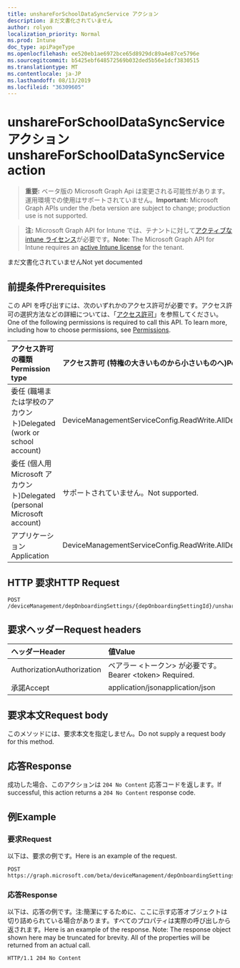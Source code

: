 ```yaml
---
title: unshareForSchoolDataSyncService アクション
description: まだ文書化されていません
author: rolyon
localization_priority: Normal
ms.prod: Intune
doc_type: apiPageType
ms.openlocfilehash: ee520eb1ae6972bce65d8929dc89a4e87ce5796e
ms.sourcegitcommit: b5425ebf648572569b032ded5b56e1dcf3830515
ms.translationtype: MT
ms.contentlocale: ja-JP
ms.lasthandoff: 08/13/2019
ms.locfileid: "36309605"
---
```

# <a name="unshareforschooldatasyncservice-action"></a><span data-ttu-id="e53ec-103">unshareForSchoolDataSyncService アクション</span><span class="sxs-lookup"><span data-stu-id="e53ec-103">unshareForSchoolDataSyncService action</span></span>

> <span data-ttu-id="e53ec-104">**重要:** ベータ版の Microsoft Graph Api は変更される可能性があります。運用環境での使用はサポートされていません。</span><span class="sxs-lookup"><span data-stu-id="e53ec-104">**Important:** Microsoft Graph APIs under the /beta version are subject to change; production use is not supported.</span></span>

> <span data-ttu-id="e53ec-105">**注:** Microsoft Graph API for Intune では、テナントに対して[アクティブな intune ライセンス](https://go.microsoft.com/fwlink/?linkid=839381)が必要です。</span><span class="sxs-lookup"><span data-stu-id="e53ec-105">**Note:** The Microsoft Graph API for Intune requires an [active Intune license](https://go.microsoft.com/fwlink/?linkid=839381) for the tenant.</span></span>

<span data-ttu-id="e53ec-106">まだ文書化されていません</span><span class="sxs-lookup"><span data-stu-id="e53ec-106">Not yet documented</span></span>

## <a name="prerequisites"></a><span data-ttu-id="e53ec-107">前提条件</span><span class="sxs-lookup"><span data-stu-id="e53ec-107">Prerequisites</span></span>
<span data-ttu-id="e53ec-p101">この API を呼び出すには、次のいずれかのアクセス許可が必要です。アクセス許可の選択方法などの詳細については、「[アクセス許可](/graph/permissions-reference)」を参照してください。</span><span class="sxs-lookup"><span data-stu-id="e53ec-p101">One of the following permissions is required to call this API. To learn more, including how to choose permissions, see [Permissions](/graph/permissions-reference).</span></span>

|<span data-ttu-id="e53ec-110">アクセス許可の種類</span><span class="sxs-lookup"><span data-stu-id="e53ec-110">Permission type</span></span>|<span data-ttu-id="e53ec-111">アクセス許可 (特権の大きいものから小さいものへ)</span><span class="sxs-lookup"><span data-stu-id="e53ec-111">Permissions (from most to least privileged)</span></span>|
|:---|:---|
|<span data-ttu-id="e53ec-112">委任 (職場または学校のアカウント)</span><span class="sxs-lookup"><span data-stu-id="e53ec-112">Delegated (work or school account)</span></span>|<span data-ttu-id="e53ec-113">DeviceManagementServiceConfig.ReadWrite.All</span><span class="sxs-lookup"><span data-stu-id="e53ec-113">DeviceManagementServiceConfig.ReadWrite.All</span></span>|
|<span data-ttu-id="e53ec-114">委任 (個人用 Microsoft アカウント)</span><span class="sxs-lookup"><span data-stu-id="e53ec-114">Delegated (personal Microsoft account)</span></span>|<span data-ttu-id="e53ec-115">サポートされていません。</span><span class="sxs-lookup"><span data-stu-id="e53ec-115">Not supported.</span></span>|
|<span data-ttu-id="e53ec-116">アプリケーション</span><span class="sxs-lookup"><span data-stu-id="e53ec-116">Application</span></span>|<span data-ttu-id="e53ec-117">DeviceManagementServiceConfig.ReadWrite.All</span><span class="sxs-lookup"><span data-stu-id="e53ec-117">DeviceManagementServiceConfig.ReadWrite.All</span></span>|

## <a name="http-request"></a><span data-ttu-id="e53ec-118">HTTP 要求</span><span class="sxs-lookup"><span data-stu-id="e53ec-118">HTTP Request</span></span>
<!-- {
  "blockType": "ignored"
}
-->
``` http
POST /deviceManagement/depOnboardingSettings/{depOnboardingSettingId}/unshareForSchoolDataSyncService
```

## <a name="request-headers"></a><span data-ttu-id="e53ec-119">要求ヘッダー</span><span class="sxs-lookup"><span data-stu-id="e53ec-119">Request headers</span></span>
|<span data-ttu-id="e53ec-120">ヘッダー</span><span class="sxs-lookup"><span data-stu-id="e53ec-120">Header</span></span>|<span data-ttu-id="e53ec-121">値</span><span class="sxs-lookup"><span data-stu-id="e53ec-121">Value</span></span>|
|:---|:---|
|<span data-ttu-id="e53ec-122">Authorization</span><span class="sxs-lookup"><span data-stu-id="e53ec-122">Authorization</span></span>|<span data-ttu-id="e53ec-123">ベアラー &lt;トークン&gt; が必要です。</span><span class="sxs-lookup"><span data-stu-id="e53ec-123">Bearer &lt;token&gt; Required.</span></span>|
|<span data-ttu-id="e53ec-124">承諾</span><span class="sxs-lookup"><span data-stu-id="e53ec-124">Accept</span></span>|<span data-ttu-id="e53ec-125">application/json</span><span class="sxs-lookup"><span data-stu-id="e53ec-125">application/json</span></span>|

## <a name="request-body"></a><span data-ttu-id="e53ec-126">要求本文</span><span class="sxs-lookup"><span data-stu-id="e53ec-126">Request body</span></span>
<span data-ttu-id="e53ec-127">このメソッドには、要求本文を指定しません。</span><span class="sxs-lookup"><span data-stu-id="e53ec-127">Do not supply a request body for this method.</span></span>

## <a name="response"></a><span data-ttu-id="e53ec-128">応答</span><span class="sxs-lookup"><span data-stu-id="e53ec-128">Response</span></span>
<span data-ttu-id="e53ec-129">成功した場合、このアクションは `204 No Content` 応答コードを返します。</span><span class="sxs-lookup"><span data-stu-id="e53ec-129">If successful, this action returns a `204 No Content` response code.</span></span>

## <a name="example"></a><span data-ttu-id="e53ec-130">例</span><span class="sxs-lookup"><span data-stu-id="e53ec-130">Example</span></span>

### <a name="request"></a><span data-ttu-id="e53ec-131">要求</span><span class="sxs-lookup"><span data-stu-id="e53ec-131">Request</span></span>
<span data-ttu-id="e53ec-132">以下は、要求の例です。</span><span class="sxs-lookup"><span data-stu-id="e53ec-132">Here is an example of the request.</span></span>
``` http
POST https://graph.microsoft.com/beta/deviceManagement/depOnboardingSettings/{depOnboardingSettingId}/unshareForSchoolDataSyncService
```

### <a name="response"></a><span data-ttu-id="e53ec-133">応答</span><span class="sxs-lookup"><span data-stu-id="e53ec-133">Response</span></span>
<span data-ttu-id="e53ec-p102">以下は、応答の例です。注:簡潔にするために、ここに示す応答オブジェクトは切り詰められている場合があります。すべてのプロパティは実際の呼び出しから返されます。</span><span class="sxs-lookup"><span data-stu-id="e53ec-p102">Here is an example of the response. Note: The response object shown here may be truncated for brevity. All of the properties will be returned from an actual call.</span></span>
``` http
HTTP/1.1 204 No Content
```






